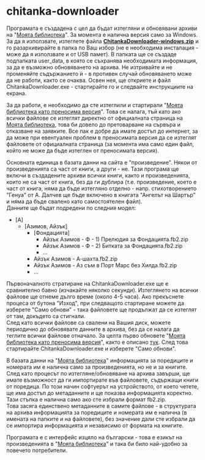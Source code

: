 # chitanka-downloader

Програмата е създадена с цел да бъдат изтегляни и обновявани архиви на "[Моята библиотека](https://chitanka.info/)". За момента е налична версия само за Windows.  
За да я използвате, изтеглете файла **[ChitankaDownloader-windows.zip](https://github.com/Nassoo/chitanka_downloader/releases/download/v0.2.2-alpha/ChitankaDownloader-windows.zip)** и го разархивирайте в папка по Ваш избор (не е необходима инсталация - може да я използвате и от USB памет).
В папката ще се създаде подпапката user_data, в която се съхранява необходимата информация, за да е възможно обновяването на архива. Не изтривайте и не променяйте съдържанието &#x45d; - в противен случай обновяването може да не работи, както се очаква.
Освен нея, ще откриете и файл ChitankaDownloader.exe - стартирайте го и следвайте инструкциите на екрана.

За да работи, е необходимо да сте изтеглили и стартирали "[Моята библиотека като преносима версия](https://forum.chitanka.info/chitanka-standalone-edition-t6309.html)".
Това се налага, тъй като ако всички файлове се изтеглят директно от официалната страница на [Моята библиотека](https://chitanka.info/), това би довело до претоварване на сървъра и отказване на заявките. Все пак е добре да имате достъп до интернет, за да може при евентуален проблем в преносимата версия да се изтеглят файловете от официалната страница (за момента има само един файл, който не може да бъде изтеглен от преносимата версия).

Основната единица в базата данни на сайта е "произведение". Някои от произведенията са част от книги, а други - не. Тази програма ще включи в създадените архиви всички книги, както и произведенията, които не са част от книга, без да ги дублира (т.е. произведение, което е част от книга, няма да бъде изтегляно отделно - напр. стихотворението "Генуа" от А. Далчев ще бъде включено в книгата "Ангелът на Шартър" и няма да бъде свалено като самостоятелен файл).  
Данните ще бъдат подредени по следния модел:
* [А]
  * [Азимов, Айзък]
    * [Фондацията]
      * Айзък Азимов - Ф - 1) Прелюдия за Фондацията.fb2.zip
      * Айзък Азимов - Ф - 2) Битката за Фондацията.fb2.zip
      * ...
    * Айзък Азимов - А-шахта.fb2.zip
    * Айзък Азимов - Аз съм в Порт Марс без Хилда.fb2.zip
    * ...

Първоначалното стратиране на ChitankaDownloader.exe ще е сравнително бавно (изчакайте няколко секунди). Изтеглянето на всички файлове ще отнеме дълго време (около 4-5 часа). Ако прекъснете процеса от бутона "Изход", при следващото стартиране можете да изберете "Само обнови" - така файловете ще продължат да се изтеглят от там, докъдето са стигнали.  
След като всички файлове са свалени на Вашия диск, можете периодично до обновявате данните в архива, без да се налага да теглите всички файлове отначало. За целта първо обновете "[Моята библиотека като преносима версия](https://forum.chitanka.info/chitanka-standalone-edition-t6309.html)", както е описано [тук](https://chitanka.info/resources/own-server). След това стартирайте ChitankaDownloader.exe и изберете "Само обнови".  

В базата данни на "[Моята библиотека](https://chitanka.info/)" информацията за поредиците и номерата им е налична само за произведенията, но не и за книгите. След като процесът по изтегляне/обновяване на архива завърши, ще имате възможност да ги импортирате  във файловете, съдържащи книги от поредица. По този начин софтуерът на устройството, от което четете, ще има достъп до метаданните и ще показва информацията коректно. Тази стъпка е налична само ако сте избрали формат fb2.zip.  
Това засяга единствено метаданните в самите файлове - в структурата на архива информацията за поредиците и номерата им е налична (в имената на папките и на файловете), без значение дали сте избрали да се импортира информацията и независимо от формата на книгите.

Програмата е с интерфейс изцяло на български - това е езикът на произведенията в "[Моята библиотека](https://chitanka.info/)" и така би било най-удобно за повечето потребители.

